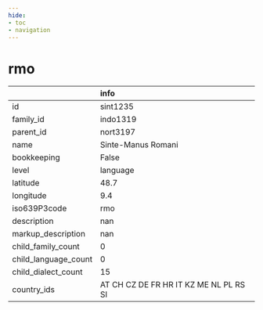 ```yaml
---
hide:
- toc
- navigation
---
```

# rmo
|                      | info                                   |
|:---------------------|:---------------------------------------|
| id                   | sint1235                               |
| family_id            | indo1319                               |
| parent_id            | nort3197                               |
| name                 | Sinte-Manus Romani                     |
| bookkeeping          | False                                  |
| level                | language                               |
| latitude             | 48.7                                   |
| longitude            | 9.4                                    |
| iso639P3code         | rmo                                    |
| description          | nan                                    |
| markup_description   | nan                                    |
| child_family_count   | 0                                      |
| child_language_count | 0                                      |
| child_dialect_count  | 15                                     |
| country_ids          | AT CH CZ DE FR HR IT KZ ME NL PL RS SI |